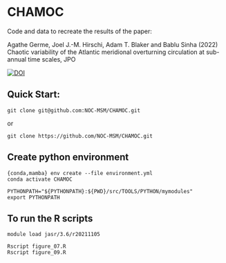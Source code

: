 # CHAMOC
Code and data to recreate the results of the paper:

Agathe Germe, Joel J.-M. Hirschi, Adam T. Blaker and Bablu Sinha (2022) Chaotic variability of the Atlantic meridional overturning circulation at sub-annual time scales, JPO

[![DOI](https://zenodo.org/badge/DOI/10.5281/zenodo.5911238.svg)](https://doi.org/10.5281/zenodo.5911238)

## Quick Start:

```
git clone git@github.com:NOC-MSM/CHAMOC.git
```
or
```
git clone https://github.com/NOC-MSM/CHAMOC.git
```

## Create python environment
```
{conda,mamba} env create --file environment.yml
conda activate CHAMOC
```

```
PYTHONPATH="${PYTHONPATH}:${PWD}/src/TOOLS/PYTHON/mymodules"
export PYTHONPATH
```


## To run the R scripts

```
module load jasr/3.6/r20211105

Rscript figure_07.R
Rscript figure_09.R
```
